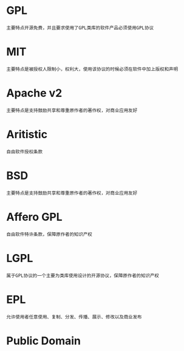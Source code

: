 # GPL
```
主要特点开源免费，并且要求使用了GPL类库的软件产品必须使用GPL协议
```
# MIT
```
主要特点是被授权人限制小，权利大，使用该协议的时候必须在软件中加上版权和声明
```
# Apache v2 
```
主要特点是支持鼓励共享和尊重原作者的著作权，对商业应用友好
```
# Aritistic
```
自由软件授权条款
```
# BSD
```
主要特点是支持鼓励共享和尊重原作者的著作权，对商业应用友好
```
# Affero GPL
```
自由软件特许条款，保障原作者的知识产权
```

# LGPL
```
属于GPL协议的一个主要为类库使用设计的开源协议，保障原作者的知识产权
```
# EPL
```
允许使用者任意使用、复制、分发、传播、展示、修改以及商业发布
```
# Public Domain
```

```

